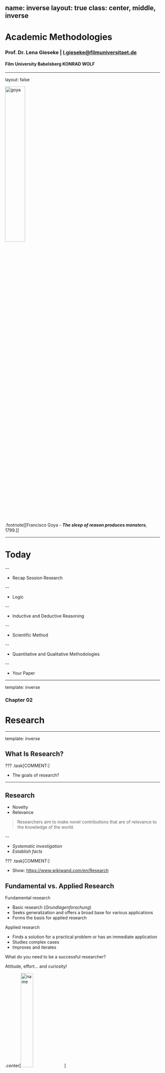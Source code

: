 name: inverse
layout: true
class: center, middle, inverse
---

# Academic Methodologies

### Prof. Dr. Lena Gieseke | l.gieseke@filmuniversitaet.de  

#### Film University Babelsberg KONRAD WOLF



---
layout: false


<img src="../02_scripts/img/03/goya.jpg" alt="goya" style="width:36%;">

.footnote[[Francisco Goya - ***The sleep of reason produces monsters***, 1799.]]    

---

# Today


--
* Recap Session Research

--
* Logic

--
* Inductive and Deductive Reasoning

--
* Scientific Method

--
* Quantitative and Qualitative Methodologies

--
* Your Paper

---
template: inverse

### Chapter 02
# Research

---
template: inverse

## What Is Research?


???
.task[COMMENT:]  

* The goals of research?

---

## Research

* Novelty
* Relevance

>Researchers aim to make novel contributions that are of relevance to the knowledge of the world.


--

* *Systematic investigation*
* *Establish facts*

???
.task[COMMENT:]  

* Show: https://www.wikiwand.com/en/Research


## Fundamental vs. Applied Research

Fundamental research

* Basic research (*Grundlagenforschung*)
* Seeks generalization and offers a broad base for various applications
* Forms the basis for applied research

Applied research

* Finds a solution for a practical problem or has an immediate application
* Studies complex cases
* Improves and iterates

What do you need to be a successful researcher?  


Attitude, effort... and curiosity!

.center[<img src="../02_scripts/img/02/research_01.png" alt="name" style="width:28%;">]


???
.task[COMMENT:]  

## Problem Types

You can categorize problems as

* Easy problems: you can just *see the answer*.
* Medium problems: you can see the answer once you *engage*.
* Hard problems: you need *strategies* for coming up with a potential solution, sometimes even for just getting started.


## Research

What are the differences between research method(s) and methodology?

*Method*

* Various procedures, schemes, algorithms, etc.
* Planned, scientific and value-neutral

*Methodology*

* A science of studying how research is to be carried out.
* Study of methods by which knowledge is gained.

--

> The work plan for a research project and its justification.


???
.task[COMMENT:]  

* Systematic way to solve a problem

---

## Research

> Any fool can know. The point is to understand.  
  
 — Einstein


???
.task[COMMENT:]  

* What does Einstein mean with this?

--

We are aiming for a deeper understanding in academia and need to not only execute research but also explain and contextualize it. 

--

This is usually done in the *motivation*, *discussion* and *evaluation* sections of a publication.  


???
.task[COMMENT:]  

You will need to answer questions, such as:

* Why is a particular research study undertaken?
* How did you formulate the research problem?
* How are you solving the problem and why is that a suitable approach?
* What types of data did you collected, why?
* What particular methods have been used, why?
* How do you validate your methods?
* How do you validate your insights and results?

---

## Research

> Computers Are Useless. They Can Only Give You Answers.  
  

—Picasso

---
template:inverse

### Chapter 03

# Reasoning


???
.task[COMMENT:]  

Learning Objectives

* Understand the difference between inductive and deductive reasoning.
* Be able to apply inductive and deductive reasoning.
* Be able to formulate a falsifiable hypothesis.
* Understand the difference between quantitative and qualitative research methodologies.


---
## Reasoning

Reasoning can be done well and it can be done badly...

--

... and it can be done correctly or incorrectly. 


???
.task[COMMENT:]  

* What is the difference between good and bad reasoning. What is the spectrum?

---
.header[Reasoning]

## Logic

--

Logic is the discipline that aims to distinguish good reasoning from bad. 

--

> Logic is the study of how ideas reasonably fit together. 


???
.task[COMMENT:]  

* When you apply logic, you must be concerned with analyzing ideas and arguments by using reason and rational thinking, not emotions or mysticism or belief.



All academic disciplines employ logic

* to evaluate evidence, 
* to analyze arguments, 
* to explain ideas, and 
* to connect evidence to arguments. 

There are a variety of different types of logical reasoning and methods for it. 
  
Hence, there are many approaches to the logical enterprise. 

--

* Set of rules and techniques

???
.task[COMMENT:]  

* A logic must formulate precise standards for evaluating reasoning and develop methods for applying those standards to particular instances.
* We will have a brief look into different standards that follow the core principle of applying logic.

---
template:inverse


## Inductive Reasoning


???
.task[COMMENT:]  

* What is inductive reasoning?

---
.header[Reasoning | Inductive Reasoning]

## Empiricism

--

.center[<img src="../02_scripts/img/03/empiricism.png" alt="empiricism" style="width:90%;">]
  

--

> All our knowledge is based on our experiences in the world.


???
.task[COMMENT:]  

* One could intuitively say, that all our knowledge is based on our experiences in the world. 
* Hence, in order to come up with truth and knowledge, we need to have a closer look into our experiences in the world. That is what the *[Empiricism](https://en.wikipedia.org/wiki/Empiricism)* philosophy of science assumes.
* Empiricism considers knowledge to come only or primarily from (sensory) experience. 
* Historically, empiricism relates to the concept of [tabula rasa](https://en.wikipedia.org/wiki/Tabula_rasa) (*blank slate*), according to which the human mind is *blank* at birth and develops its thoughts only through experience. This theory denies that humans have innate ideas and this image dates back to Aristotle.


---
.header[Reasoning]

## Inductive Reasoning

.center[<img src="../02_scripts/img/03/inductive.png" alt="inductive" style="width:90%;">]


???
.task[COMMENT:]  

* Formulate general statements or laws based on a number of observations of recurring patterns.
* It derives novel theories from the world.
* Specifically...



--

An inductive argument is an argument whose conclusion is supposed to follow from its premises with a high level of probability. 


???
.task[COMMENT:]  

* which means that although it is possible that the conclusion doesn’t follow from its premises, it is unlikely that this is the case. [[37]](https://viva.pressbooks.pub/letsgetwriting/chapter/what-is-logic/)
* There are also different subtypes of inductive reasoning but for us it is enough to grasp the general concept.

---
.header[Reasoning]

## Inductive Reasoning

A classic example of inductive reasoning comes from the empiricist [David Hume](https://en.wikipedia.org/wiki/David_Hume):

> Premise: *The sun has risen in the east every morning up until now.*  

--
> Conclusion: *The sun will also rise in the east tomorrow.*

---
.header[Reasoning]

## Inductive Reasoning

Hence, you can describe the process of inductive reasoning as

--
* a collection of related samples (premises),

--
* theory formation (induction), and

???
.task[COMMENT:]  

* or category, concept etc.

--
* transfer of theory to the whole population (conclusion).  

--
  
The truth of the conclusion of an inductive argument **can only ever be *probable*** - based upon the evidence given. 


???
.task[COMMENT:]  

* Hence, an inductive reasoning and its conclusion is either strong or weak, not right or wrong. 
* If an inductive argument is strong, the truth of the premise would mean the conclusion is likely. If an inductive argument is weak, the logic connecting the premise and conclusion is incorrect.
  
What is the problem with the following reasoning?


---
.header[Reasoning]

## Inductive Reasoning

Premise: *I saw a black dog.*  
Conclusion: *All dogs are therefore black.*  

Premise: *Harold is a grandfather. Harold is bald.*  
Conclusion: *All grandfathers are bald.*  

--
  
<br >
  
The above conclusions do not follow logically from the statements as they are referring to *too few samples* and observations from which you could generate a pattern.   

---
.header[Reasoning]

## Inductive Reasoning

> Even if all of the premises are true in a statement, inductive reasoning allows for the conclusion to be false. 
  
--
  
Inductive reasoning must be based on *repetitive behavior* and *patterns*. 


???
.task[COMMENT:]  

* Premise Sample 1: *My friend borrowed 100€ last June but he did not pay me back until September as he had promised.*  
* Premise Sample 2: *Then he assured me that he will pay back until Christmas but he didn’t.*  
* Premise Sample 3: *He also failed in to keep his promise to pay back in March.*  
* Conclusion: *I reckon I have to face the facts. My friend is probably not going to pay me back.*

[[15]](http://research-methodology.net/research-methodology/research-approach/#_ftn2)

---
.header[Reasoning]

## Inductive Reasoning

Inductive arguments might be correct but differ in quality.

---
.header[Reasoning]

## Inductive Reasoning

* Premise 1: Susie has walked by Mack the dog every day for ten days.
* Premise 2: Mack the dog has never bitten Susie.
* Conclusion: Thus, when Susie walks by Mack the dog today, he will not bite her.


???
.task[COMMENT:]  

* How can we make this argument stronger?

---
.header[Reasoning]

## Inductive Reasoning
  
* Premise 1: Susie has walked by Mack the dog every day for five years.
* Premise 2: Mack the dog has never bitten Susie.
* Conclusion: Thus, when Susie walks by Mack the dog today, he will not bite her.


???
.task[COMMENT:]  

* This argument, with more data to consider (five years of information instead of just ten days), is much stronger. An argument also gets stronger when reasons are added:

---
.header[Reasoning]

## Inductive Reasoning
  
* Premise 1: Susie has walked by Mack the dog every day for five years.
* Premise 2: Mack the dog has never bitten Susie.
* Premise 3: Mack’s owners trained him to be friendly to people.
* Premise 4: Mack the dog’s breed is not known for aggression.
* Conclusion: Thus, when Susie walks by Mack the dog today, he will not bite her.


???
.task[COMMENT:]  

* This argument is even stronger. Not only does it have more data, but it also has additional reasons for Mack’s gentle nature.
* Inductive reasoning is an integral part of *Empiricism*, but can - as a type of reasoning - be applied in any context.
* Question: *What could be arguments against the validity of Empiricism?*
* Philosophers such as [David Hume](https://en.wikipedia.org/wiki/David_Hume) argued that truly undirected observations are hardly possible. Human experiences and observations are not necessarily equal to facts in nature but are based on the manner of perception. We can only *interpret* our sensory experiences. Also, humans tend to see *causalities* what in truth are only *correlations* (we will come back to this).

---
.header[Reasoning]

## Inductive Reasoning

Within the context of Creative Technologies:

* Give a specific example for inductive reasoning.


???
.task[COMMENT:]  

* Every time I click a button on a midi keyboard, it has generated a certain tone. With a high probability, if I press this button again, it will generate the same tone
* We didn't have to do homework the last two sessions, so we will not have to do homework this session either.

---
.header[Reasoning]

## Absolut Truths

*From what kind of observations of the world can we derive absolut truths?*  


???
.task[COMMENT:]  

* Addressing these counter arguments to (also called *naïve*) Empiricism, *[Critical Rationalism](https://en.wikipedia.org/wiki/Critical_rationalism)* (or *Neo-positivism*) states that there is no absolute truth, only *hypotheses*.
* One of the 20th century's most influential philosophers of science, [Karl Popper](https://en.wikipedia.org/wiki/Karl_Popper) rejected the empiric principle of induction and stated that you can not derive a general theory from a collection of individual samples, which in number are always limited and which is therefore logically inadmissible. Popper concludes that a theory in the empirical sciences can never be fully proven, but it can be only be *falsified*.  
* As an example imagine that you have developed a software and you want to prove that it is bug-free. You conduct a variety of successful tests. But can you really be sure that the software is bug free? Probably not. The validating tests *indicate* the correctness of your software but they can not prove it. However, as soon as you find another error, it is *proven* that your software is not bug-free!

--
  

> Only observations that *falsify* a statement are of absolute truth!


???
.task[COMMENT:]  

* In common language, a statement is falsifiable if some observation might contradict it.

--

Knowledge is then the collection of non-(yet)-falsified hypotheses. 


???
.task[COMMENT:]  

> Falsification strives for the falsification of hypotheses instead of proving them. 

A hypothesis is a falsifiable assumption, which is valid as long as it is not falsified. 
  
Unsuccessful falsification *indicates* a correct assumption.

* Especially in natural sciences knowledge is tentative and probabilistic, subject to continued revision and falsification.
* Popper states that while there is no way to prove that the sun will rise, it is possible to formulate the theory that every day the sun will rise; if it does not rise on some particular day, the theory will be falsified and will have to be replaced by a different one. Until that day, there is no need to reject the assumption that the theory is true.

[[30]](https://en.wikipedia.org/wiki/Karl_Popper)


???
.task[COMMENT:]  

*What is the falsifiability of the following hypotheses?*  
*Why might they not be falsifiable?*

* Cows sleep while standing, as they would die otherwise.
    * Falsifiable - and as there have been cows sleeping while lying and they didn’t die, hence this hypothesis is already falsified.
* Smarties fly worse than M&Ms. 
    * Not falsifiable, as “fly worse” is not well defined.
* The number of transistors on a chip will continue to double approximately every two years in the future.
    * Currently not falsifiable, only in retrospect.


* A weakness of Falsificationism is that some theories cannot be ultimately falsified (e.g. gravity). Here, Popper divides falsifiability into logical and practical falsifiability. Logical falsifiability means that there exists an experiment, which can falsify the theory. Practical falsifiability means that the experiment is realizable in practice, too (e.g. impossible for some experiments in astronomy or astrophysics). [[29]](http://wwwmayr.informatik.tu-muenchen.de/personen/baumgart/download/public/presentation_CR.pdf)


---
.header[Reasoning]

## Falsification


Within the context of Creative Technologies:

* Come up with a falsifiable hypothesis.
* Come up with a non-falsifiable hypothesis.


???
.task[COMMENT:]  

* Come up with a falsifiable hypothesis.
    * All people experience nausea when in VR.
* Come up with a non-falsifiable hypothesis.
    * All households will have VR glasses in the future.
    * Bastian Pastewka is funny.

---
.header[Reasoning]

## Deductive Reasoning

???
.task[COMMENT:]  

* A similar line of thought and a movement that Critical Rationalism and Falsificationism is based on is Rationalism. 
* Rationalism "regards reason as the chief source and test of knowledge" [[4]](https://www.britannica.com/topic/rationalism) and is defined as a methodology "in which the criterion of the truth is not sensory but intellectual and deductive". [5] [[3]](https://en.wikipedia.org/wiki/Rationalism)
* This leads us to the second type of reasoning, *deductive reasoning*. 
* Do you know what that is?

--
Deductive reasoning goes from a theory to its verification through observations of the world.  

--
  
It tests the validity of existing assumptions in reality.

---
.header[Reasoning]

## Deductive Reasoning

.center[<img src="../02_scripts/img/03/deduction_02.png" alt="deduction_02" style="width:84%;">]

--

Specifically, a deductive argument is an argument whose conclusion is supposed to follow from its premises with absolute certainty, thus leaving no possibility that the conclusion doesn’t follow from the premises.  


???
.task[COMMENT:]  

* also deductive logic
* Deductive reasoning is the process of reasoning from one or more statements (premises) to reach logically certain conclusion. 
  
If a deductive argument fails to guarantee the truth of the conclusion, then the deductive argument can no longer be called a deductive argument.
  
* In common language, deductive reasoning ("top-down logic") goes from the generalization (a theory) to the specific (observations in the world) in contrasts to inductive reasoning ("bottom-up logic"), which goes from the specific (observations in the world) to the generalization (a theory).  

---
.header[Reasoning]

## Deductive Reasoning

If something is true of a class of things in general, it is also true for all members of that class:

--
* Premise 1: *All men are mortal.*  
* Premise 2: *Socrates is a man.*  
* Conclusion: *Therefore, Socrates is mortal.*  


???
.task[COMMENT:]  

* Premise: *All ravens are black.*  
* Conclusion: *Therefore, when one encounters George the raven, George will be black.*  


---
.header[Reasoning]

## Deductive Reasoning

*What is the problem with the following reasoning?*

--
* Premise 1: *All bald men are grandfathers.*  
* Premise 2: *Harold is a bald.*  
* Conclusion: *Therefore, Harold is a grandfather.*  

--
  
If the generalization is wrong, meaning the premise, the conclusion may be logical, but it may also be untrue.  

The argument is logically valid but it is untrue because the premise is false.  


???
.task[COMMENT:]  

* In deductive reasoning a conclusion is either true or false and cannot be partly true or partly false. 


We decide whether a deductive statement is true by assessing 

1. the correctness of the premises, and
2. the validity of the link between the premises and the conclusion.  

Validity relates to how well the premises support the conclusion.  
  

* A *valid* argument is an argument whose conclusion cannot possibly be false, assuming that the premises are true. 
* "If all men are mortal and Socrates is a man," there is no way Socrates can not be mortal, for example. There are no situations in which the premise is not true, so the conclusion is true. 
* However, "George was President of the United States. Therefore, George was elected President of the United States." is an *invalid* argument because it is possible for the premise to be true and yet the conclusion false. 
* A *counterexample* to the argument is that Gerald Ford was President of the United States, but he was never elected president because Ford replaced Richard Nixon when Nixon resigned in the wake of the Watergate scandal. Therefore, it does not follow that just because someone is President of the United States that he was elected President of the United States. This means that the argument is invalid. 

--
If an argument is invalid, it will always be possible to construct a *counterexample* to show that it is invalid. 
  

???
.task[COMMENT:]  

*A deductive argument which is not only *valid* but for which also all premises are correct is considered a *sound* argument. That means that the conclusion, or claim, of a sound argument will always be true because if an argument is valid, the premises transmit truth to the conclusion on the assumption of the truth of the premises. 


A counterexample is simply a description of a scenario in which the premises of the argument are all true while the conclusion of the argument is false.
  
*Bob is a fireman. Therefore, Bob has put out fires.*



*Bob is taller than Susan. Susan is taller than Frankie. Therefore, Bob is taller than Frankie.*


---
.header[Reasoning]

## Deductive Reasoning


Within the context of Creative Technologies:

* Give a specific example for deductive reasoning.


???
.task[COMMENT:]  

* All software runs on hardware. If Houdini is a type of software, it runs on hardware.
* My Laptop is heavier than Tillman's. Your's is lighter than Tillman's. Therefore, my Laptop is heavier than your's.


## Inductive vs. Deductive Reasoning


|                | Deduction                                                     | Induction                                                                             |
|----------------|---------------------------------------------------------------|---------------------------------------------------------------------------------------|
| Logic          | When the premises are true, the conclusion must also be true. | Known premises are used to generate probable conclusions.                             |
| Generalization | Generalizing from the general to the specific.                | Generalizing from the specific to the general.                                        |
| Use of Data    | Evaluate hypotheses related to an existing theory.            | Explore a phenomenon, identify themes and patterns and create a conceptual framework. |
| Theory         | Theory falsification or verification.                         | Theory generation and building.                                                       |




---
.header[Reasoning]

## Fallacies

.center[<img src="../02_scripts/img/03/deduction_01.png" alt="deduction_01" style="width:90%;">.imgref[[[punchdebtintheface]](https://www.punchdebtintheface.com/great-deduction-debate/)]]

--
Fallacies are errors or tricks of reasoning.  

???
.task[COMMENT:]  

* A fallacy is an error of reasoning if it occurs accidentally; it is a trick of reasoning if a speaker or writer uses it to deceive or manipulate his audience. 


???
.task[COMMENT:]  

* See the script for more on this topic.

---
.header[Reasoning]

## Fallacies

Undistributed Middle

* All A are B. All C are B. Therefore all C are A.


???
.task[COMMENT:]  

* B is assumed to cover all items in its category.

--

* *All humans are mammals. Mary is a mammal. Therefore, Mary is a human.*
* *All ghosts are imaginary. All unicorns are imaginary. Therefore, all ghosts are unicorns.*
* *All fools act stupid. You acted stupid. Therefore you are a fool.*
  
--
  
If the terms (A and B) were swapped around the statement would be correct. 

* All B are A. All C are B. Therefore all C are A.


???
.task[COMMENT:]  

* Note that if the terms (A and B) were swapped around in the first co-premise then it would no longer be a fallacy and would be correct. 


---
.header[Reasoning]

## The Scientific Method


???
.task[COMMENT:]  

* What is it?
* One of the most famous example that researchers agreed upon to ensure good reasoning is the so-called *scientific method*.
* [The scientific method]((https://en.wikipedia.org/wiki/Scientific_method)) started as an empirical method of acquiring knowledge that has characterized the development of science since at least the 17th century. It involves formulating hypotheses, an experimental and measurement-based testing of the hypotheses and the refinement (or elimination) of the hypotheses based on the experimental findings.  
* Though diverse models for the scientific method are available, there is in general a continuous process that includes observations about the natural world. The study of this method, and of its long history, is essentially a study of science itself.

--

A process by which new scientific knowledge can be gained and verified.


???
.task[COMMENT:]  

* The scientific method requires that a scientist test a theory based on observed or predicted facts. 
* The scientist must formulate a theory or a hypothesis based on what has been observed, and then 
* design a test by which the theory may be verified as valid or not. 


---

.center[<img src="../02_scripts/img/03/scientific_m_02.png" alt="scientific_m_02" style="width:100%;">[[Khan Academy]](https://www.khanacademy.org/science/biology/intro-to-biology/science-of-biology/a/the-science-of-biology)]


???
.task[COMMENT:]  

* Question: *What are the benefits of defining a commonly process such as the scientific method?*


1. Make an observation.
2. Ask a question.
3. Form a (falsifiable) hypothesis, or testable explanation.
4. Make a prediction based on the hypothesis.
5. Test the prediction.
6. Interpret data and draw conclusions
7. Iterate: use the results to make new hypotheses or predictions.


* However, to ensure valid processes, researchers must adhere to certain *research ethics*, which are not formally defined processes but overall rules to follow. These rules include for example that you are not allowed to pick and choose certain data, even if it invalidates the hypothesis. Also, you should stick to your original hypothesis. Here certain researchers even call for a publication of an hypothesis in advance to prevent that researchers might make their hypothesis fit to the generated result in retrospect.

To be honest, I only somewhat agree with the above points. As long as you generate novel and truthful insights, projects should always remain adaptable based on the gained insights. Of course, never damper with data or produce results fraudulently. But as long as you can not publish negative results in academia (we will come back to this), I do encourage you to always make use of your results even if they - at first sight - seem to have failed.


---
.header[Reasoning | The Scientific Method]

## Motivation

--

* Reproducibility
* Comparability
* Predictability
    * Of future events
    * The precision of these predictions is a measure of the strength of the theory
* Falsifiability  

--
  
In modern applications of the scientific method, only falsifiable hypotheses are accepted.


???
.task[COMMENT:]  


*Does the scientific method apply inductive or deductive reasoning?*

One can argue that the scientific method actually brings inductive and deductive reasoning together. 

* Steps 1-3 and the formulation of a hypothesis require inductive reasoning, while step 4-6 follow deductive reasoning.
* In science there is a constant interplay between inductive inference (based on observations) and deductive inference (based on theory), until we get closer and closer to the 'truth,' which we can only approach but not ascertain with complete certainty.  —Dr. Sylvia Wassertheil-Smoller

---
.header[Reasoning]

## The Scientific Method

Within the context of Creative Technologies:

* Describe briefly a possible research project following the scientific method.


???
.task[COMMENT:]  

 * a research project might be to look into the effects of motion sickness on users in VR, and test whether or not a vignette during motion can help alleviate the effects of motion. You might start with the observation that when some users put on a headset, they report feeling nauseous during the experience. From that observation, we might ask "what causes the effect of nausea during VR use?" The hypothesis you could generate from that question might be "Human's peripheral vision causes motion sickness during VR movement, so limiting the width of the field of vision during motion will mitigate the effects of nausea." The prediction is integrated into the hypothesis, but rephrased: "if we limit the peripheral vision during movement, it will limit nausea in VR users." We would then build a test application, and gather users to take part in a study (if possible, a lot of testers). Once the testers have gone through the experience, we can ask them questions about their perception, and use that data to either falsify or not to falsify our hypothesis. From that conclusion, we can come up with the next experiment to conduct.

- _Observation: my white laundry turned pink after I washed it with a red sock._
- _Questions: Why is my white laundry pink now?_
- _(First) Hypothesis: Maybe the red sock leaked color and tinted my white laundry._
- _Prediction: When I wash another white laundry with the red sock it will turn pink too._
- _Testing: Wash the white laundry once without the red sock, then wash it with the red sock._
- _Interpetation & Conclusion: When I washed the the laundry with red sock again, it got pink again, but with a lighter tint_
- _Iteration: Will this happen with another red sock too? Will it get less and less pinkish when I wash it always with the same red sock?_

---
.header[Reasoning]

## Hermeneutics

--
One inherently different approach to gaining truthful knowledge.

--
* The methodology of *interpretation*
* Emphasizes *subjectivity* as crucial part of reality.


???
.task[COMMENT:]  

* e.g. in interpretations in the research of finding the meaning of texts, art, culture, social phenomena and thinking. There is an ongoing philosophical study of *subjectivity* but hermeneutic understands subjectivity as crucial part of reality. 
* Question: *On which fundamental aspect of western culture might this approach be based on?*

Well, for a long time all aspects of society were strongly influenced - if not controlled - by *one book*, namely the bible and scripture. But western hermeneutics starts as early as in the writings of Aristotle. There has been a highly developed practice of interpretation in Greek antiquity, aiming at oracles, dreams, myths, philosophical and poetical works, but also laws and contracts. The modern discipline of hermeneutics emerged as a response to the questions raised by the reformation debate about the *authentic meaning* of the biblical text. The reformers challenged the Roman catholic understanding that the text could only be interpreted through the lens of tradition and that its true meaning was not immediately evident to the individual reader. Reformers asserted that truth was accessible to the contemporary reader and that the basis for faith and doctrine could be developed without reference to tradition but purely based on the text itself.  

--
  
Hermeneutics forms an opposite to research strategies, which stress objectivity and independence from interpretations in the formation of knowledge.  

???
.task[COMMENT:]  



Due to its long history, it is only natural the discipline of hermeneutics has shifted considerably over time.  
  
This methodology can provide us guidance for solving problems of interpretation of human actions, texts and other meaningful material.

---
template:inverse

# Quantitative and Qualitative Methodologies


???
.task[COMMENT:]  

* 

---
## Quantitative and Qualitative Methodologies

The methodologies of *quantitative* and *qualitative* research can guide you through your selection of methods for your *data collection* and *analysis*.

---
## Quantitative Research

???
.task[COMMENT:]  

* Means what?
--

Quantitative research is the systematic empirical investigation of observable phenomena via *statistical*, *mathematical*, or *computational techniques*.  

--

> The process of measurement is central.

???
.task[COMMENT:]  

* Connection between empirical observation and mathematical expression of quantitative relationships
* In humanities / social sciences often understood as an *standardised approach*
    * Unification and generalisation of certain methods, e.g. conducting interviews
--

There is an objective reality, which can be described and which we approach step by step or measure.


???
.task[COMMENT:]  

* Quantitative research is widely used in psychology, economics, demography, sociology, marketing, community health, health & human development, gender studies, and political science; and less frequently in anthropology and history. 
* Research in mathematical sciences, such as physics, is also "quantitative" by definition, though this use of the term differs in context. In the social sciences, the term relates to empirical methods originating in both philosophical positivism and the history of statistics, in contrast with qualitative research methods.
* Quantitative research is generally closely affiliated with ideas from 'the scientific method'. [[22]](https://en.wikipedia.org/wiki/Quantitative_research)
* I noticed that in social sciences the term *quantitative* might be used slightly differently. Within a context with strong focus on qualitative methods, a quantitative approach is sometimes understood as a *standardized* approach, which unifies and generalizes the use of certain methods, e.g. when conducting interviews. In this context it does not necessarily mean that you work with numerical data.

---
## Quantitative Research

Within the context of Creative Technologies:

* Come up with a research question, which should be answered with a quantitative approach.


???
.task[COMMENT:]  

* Which color button are users most likely to click on a landing page of our website?
* Do people get excited to see art work X?

---
## Qualitative Research

???
.task[COMMENT:]  

* Means what?
--

Qualitative research is a scientific method of observation to gather *non-numerical data*, while focusing on meaning-making.  


???
.task[COMMENT:]  

* Refers to the meanings, concepts definitions, characteristics, metaphors, symbols, and description of things" and not to their "counts or measures".

--

> Is interested in the *why* and *how* as opposite to *how often*.


???
.task[COMMENT:]  

* Qualitative research approaches are employed across many academic disciplines, focusing particularly on the human elements of the social and natural sciences. [23] 

There are various qualitative research methods. A common feature of these methods is an emphasis on points of view of, expressions, and *language*. Qualitative methods include for example interviews, focus groups, ethnographic research (studying people in their naturally occurring environment), case studies, record keeping, the process of observation, participant observation, etc.

--
  
Reality is a social construct and we can find its interpretations but not a factual structure of reality.



???
.task[COMMENT:]  

## Quantitative vs. Qualitativ


* Quantitative data is any data that is in *numerical* form such as statistics, percentages, etc. [23] The researcher analyses the data with the help of statistics and hopes the numbers will yield an unbiased result that can be generalized to some larger population. 
* Qualitative research, on the other hand, inquires in-depth specific experiences, with the intention of describing and exploring meaning through text, narrative, visually, or by developing themes exclusive to that set of participants. [24]


|           | Quantitative Methodology | Qualitative Methodology |
|-----------|--------------------------|-------------------------|
| Reasoning | Deduction                | Induction               |
|           | Objectivity              | Subjectivity            |
|           | Causation                | Meaning                 |
| Question  | Pre-specified            | Open-ended              |
|           | Outcome-oriented         | Process-oriented        |
| Analysis  | Numerical estimation     | Narrative description   |
|           | Statistical inference    | Comparative             |

This categorization is by no means absolute!  

You can use both strategies to complement each other in one research project.
* However, the above is by no means absolute! Quantitative research and qualitative research form a methodological pair. You can use both strategies to complement each other in one research project or to act as separate analyses of a single research topic. For example, qualitative research produces information only on the particular cases studied, and any more general conclusions are only hypotheses. Quantitative methods can be used to verify which of such hypotheses are true.  
* While a quantitative or qualitative methodology mainly implies the usage of certain methods, there are also some methods which are somewhat of a mid-way point.  
* Whether or not you decide to use and / or combine qualitative and quantitative methods in your research depends on your research question and your philosophical position (this maybe less important for now).

---
## Qualitativ Research

Within the context of Creative Technologies:

* Come up with a research question, which should be answered with a qualitative approach.



???
.task[COMMENT:]  

* What does people excite about art work X?
* What kinds of barriers do people with disabilities face when trying to access VR experiences?

---
template:inverse

# Next Session

---

## Next

Next week we are starting to have a look into actual methods, from both qualitative as well as quantitative research methodologies within the context of human computer interaction.

.center[<img src="../02_scripts/img/03/paro.png" alt="paro" style="width:80%;">.imgref[[[Beccaluva et al.]](https://re.public.polimi.it/retrieve/handle/11311/1058769/298476/ROMAN17-Sam%20Teo%20Paro-CAMERA%20READY.pdf)]]


---
template:inverse

# Your Paper

---
.header[Your Paper]

## Topic Brainstorming

* What topics did you come up with?


???
.task[COMMENT:]  

From your brainstorming output select three topics that you want to consider for your paper. 

Further think about on them, e.g. 

* What specifically interests you within that topic? 
* What further characteristics does the topic have? 
* What questions could you ask within that topic? 
* How could you solve those questions? 


---
template:inverse

### The End

# 👋🏻
